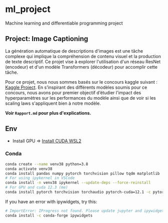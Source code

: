 # ml_project

Machine learning and differentiable programming project

## Project: Image Captioning

La génération automatique de descriptions d'images est une tâche complexe qui implique la compréhension de contenu visuel et la production de texte descriptif. Ce projet vise à explorer l'utilisation d'un réseau ResNet (encodeur) et d'un modèle Transformers (décodeur) pour accomplir cette tâche. 

Pour ce projet, nous nous sommes basés sur le concours kaggle suivant : [Kaggle Project](https://www.kaggle.com/datasets/adityajn105/flickr8k). En s’inspirant des différents modèles soumis pour ce concours, nous avons pour premier objectif d’étudier l'impact des hyperparamètres sur les performances du modèle ainsi que de voir si les scaling laws s'appliquent bien à notre modèle.

**Voir `Rapport.md` pour plus d'explications.**

## Env

- Install GPU => [Install CUDA WSL2](https://www.youtube.com/watch?v=R4m8YEixidI)

### Conda

```bash
conda create --name venv38 python=3.8
conda activate venv38
conda install pandas numpy pytorch torchvision pillow tqdm matplotlib
# For using ipykernel in VSCode
conda install -n venv38 ipykernel --update-deps --force-reinstall
# For GPU and cuda 12.3 (me)
conda install pytorch torchvision torchaudio pytorch-cuda=12.1 -c pytorch -c nvidia
```

If you have an error with ipywidgets, try this:

```bash
# ImportError: IProgress not found. Please update jupyter and ipywidgets. See https://ipywidgets.readthedocs.io/en/stable/user_install.html
conda install -c conda-forge ipywidgets
```
